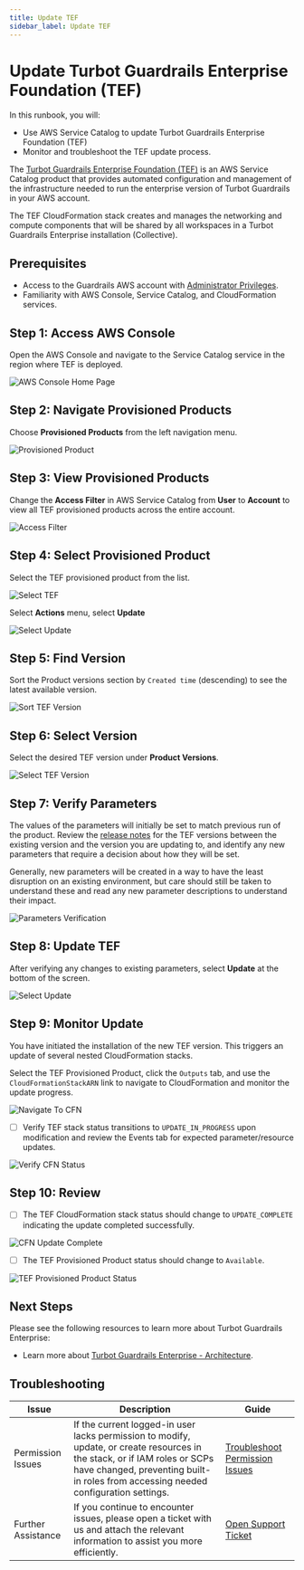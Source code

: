 ```yaml
---
title: Update TEF
sidebar_label: Update TEF
---
```


# Update Turbot Guardrails Enterprise Foundation (TEF)

In this runbook, you will:
- Use AWS Service Catalog to update Turbot Guardrails Enterprise Foundation (TEF)
- Monitor and troubleshoot the TEF update process.

The [Turbot Guardrails Enterprise Foundation (TEF)](/guardrails/docs/reference/glossary#turbot-guardrails-enterprise-foundation-tef) is an AWS Service Catalog product that provides automated configuration and management of the infrastructure needed to run the enterprise version of Turbot Guardrails in your AWS account.

The TEF CloudFormation stack creates and manages the networking and compute components that will be shared by all workspaces in a Turbot Guardrails Enterprise installation (Collective).

## Prerequisites

- Access to the Guardrails AWS account with [Administrator Privileges](/guardrails/docs/enterprise/FAQ/admin-permissions).
- Familiarity with AWS Console, Service Catalog, and CloudFormation services.

## Step 1: Access AWS Console

Open the AWS Console and navigate to the Service Catalog service in the region where TEF is deployed.

![AWS Console Home Page](/images/docs/guardrails/runbooks/enterprise-install/update-tef/aws-service-catalog-console.png)

## Step 2: Navigate Provisioned Products

Choose **Provisioned Products** from the left navigation menu.

![Provisioned Product](/images/docs/guardrails/runbooks/enterprise-install/update-tef/service-catalog-provisioned-products.png)

## Step 3: View Provisioned Products

Change the **Access Filter** in AWS Service Catalog from **User** to **Account** to view all TEF provisioned products across the entire account.

![Access Filter](/images/docs/guardrails/runbooks/enterprise-install/update-tef/service-catalog-select-access-filter.png)

## Step 4: Select Provisioned Product

Select the TEF provisioned product from the list.

![Select TEF](/images/docs/guardrails/runbooks/enterprise-install/update-tef/service-catalog-find-provisioned-product-tef.png)

Select **Actions** menu, select **Update**

![Select Update](/images/docs/guardrails/runbooks/enterprise-install/update-tef/service-catalog-actions-update.png)

## Step 5: Find Version

Sort the Product versions section by `Created time` (descending) to see the latest available version.

![Sort TEF Version](/images/docs/guardrails/runbooks/enterprise-install/update-tef/service-catalog-find-tef-product-versions.png)

## Step 6: Select Version

Select the desired TEF version under **Product Versions**.

![Select TEF Version](/images/docs/guardrails/runbooks/enterprise-install/update-tef/service-catalog-select-tef-version.png)

## Step 7: Verify Parameters

The values of the parameters will initially be set to match previous run of the product. Review the [release notes](https://turbot.com/guardrails/changelog?tag=tef) for the TEF versions between the existing version and the version you are updating to, and identify any new parameters that require a decision about how they will be set.

Generally, new parameters will be created in a way to have the least disruption on an existing environment, but care should still be taken to understand these and read any new parameter descriptions to understand their impact.

![Parameters Verification](/images/docs/guardrails/runbooks/enterprise-install/update-tef/service-catalog-tef-verify-parameters)

## Step 8: Update TEF

After verifying any changes to existing parameters, select **Update** at the bottom of the screen.

![Select Update](/images/docs/guardrails/runbooks/enterprise-install/update-tef/service-catalog-tef-update-action.png)

## Step 9: Monitor Update

You have initiated the installation of the new TEF version. This triggers an update of several nested CloudFormation stacks.

Select the TEF Provisioned Product, click the `Outputs` tab, and use the `CloudFormationStackARN` link to navigate to CloudFormation and monitor the update progress.

![Navigate To CFN](/images/docs/guardrails/runbooks/enterprise-install/update-tef/service-catalog-update-tef-navigate-to-cfn.png)

- [ ] Verify TEF stack status transitions to `UPDATE_IN_PROGRESS` upon modification and review the Events tab for expected parameter/resource updates.

![Verify CFN Status](/images/docs/guardrails/runbooks/enterprise-install/update-tef/cfn-tef-update-progress.png)

## Step 10: Review

- [ ] The TEF CloudFormation stack status should change to `UPDATE_COMPLETE` indicating the update completed successfully.

![CFN Update Complete](/images/docs/guardrails/runbooks/enterprise-install/update-tef/cfn-tef-update-complete.png)

- [ ] The TEF Provisioned Product status should change to `Available`.

![TEF Provisioned Product Status](/images/docs/guardrails/runbooks/enterprise-install/update-tef/service-catalog-tef-update-complete.png)

## Next Steps

Please see the following resources to learn more about Turbot Guardrails Enterprise:

- Learn more about [Turbot Guardrails Enterprise - Architecture](/guardrails/docs/enterprise/architecture).

## Troubleshooting

| Issue                                      | Description                                                                                                                                                                                                 | Guide                                |
|----------------------------------------------|-------------------------------------------------------------------------------------------------------------------------------------------------------------------------------------------------------------------|-----------------------------------------------------|
| Permission Issues                        | If the current logged-in user lacks permission to modify, update, or create resources in the stack, or if IAM roles or SCPs have changed, preventing built-in roles from accessing needed configuration settings.   | [Troubleshoot Permission Issues](/guardrails/docs/enterprise/FAQ/admin-permissions#aws-permissions-for-turbot-guardrails-administrators)             |
| Further Assistance                       | If you continue to encounter issues, please open a ticket with us and attach the relevant information to assist you more efficiently.                                                 | [Open Support Ticket](https://support.turbot.com)   |
